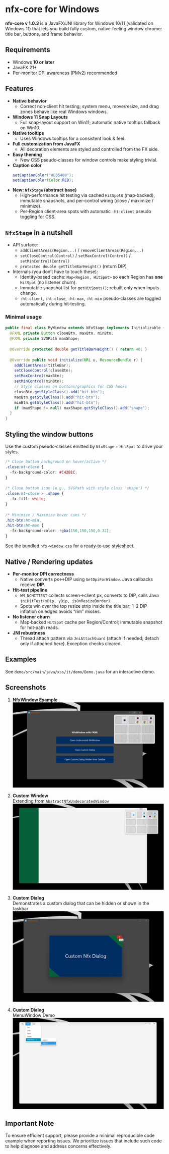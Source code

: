 # nfx-core for Windows

**nfx-core v 1.0.3** is a JavaFX/JNI library for Windows 10/11 (validated on Windows 11) that lets you build fully custom, native‑feeling window chrome: title bar, buttons, and frame behavior.

## Requirements
- Windows **10 or later**
- JavaFX 21+
- Per‑monitor DPI awareness (PMv2) recommended

## Features

- **Native behavior**
    - Correct non‑client hit testing; system menu, move/resize, and drag zones behave like real Windows windows.
- **Windows 11 Snap Layouts**
    - Full snap‑layout support on Win11; automatic native tooltips fallback on Win10.
- **Native tooltips**
    - Uses Windows tooltips for a consistent look & feel.
- **Full customization from JavaFX**
    - All decoration elements are styled and controlled from the FX side.
- **Easy theming**
    - New CSS pseudo‑classes for window controls make styling trivial.
- **Caption color**
  ```java
  setCaptionColor("#D35400");
  setCaptionColor(Color.RED);
  ```
- **New: `NfxStage` (abstract base)**
    - High‑performance hit testing via cached `HitSpot`s (map‑backed), immutable snapshots, and per‑control wiring (close / maximize / minimize).
    - Per‑Region client‑area spots with automatic `:ht-client` pseudo toggling for CSS.

## `NfxStage` in a nutshell

- API surface:
    - `addClientAreas(Region...)` / `removeClientAreas(Region...)`
    - `setCloseControl(Control)` / `setMaxControl(Control)` / `setMinControl(Control)`
    - `protected double getTitleBarHeight()` (return DIP)
- Internals (you don’t have to touch these):
    - Identity‑based cache: `Map<Region, HitSpot>` so each Region has **one** `HitSpot` (no listener churn).
    - Immutable snapshot list for `getHitSpots()`; rebuilt only when inputs change.
    - `:ht-client`, `:ht-close`, `:ht-max`, `:ht-min` pseudo‑classes are toggled automatically during hit‑testing.

### Minimal usage

```java
public final class MyWindow extends NfxStage implements Initializable {
  @FXML private Button closeBtn, maxBtn, minBtn;
  @FXML private SVGPath maxShape;

  @Override protected double getTitleBarHeight() { return 40; }

  @Override public void initialize(URL u, ResourceBundle r) {
    addClientAreas(titleBar);
    setCloseControl(closeBtn);
    setMaxControl(maxBtn);
    setMinControl(minBtn);
    // Style classes on buttons/graphics for CSS hooks
    closeBtn.getStyleClass().add("hit-btn");
    maxBtn.getStyleClass().add("hit-btn");
    minBtn.getStyleClass().add("hit-btn");
    if (maxShape != null) maxShape.getStyleClass().add("shape");
  }
}
```

## Styling the window buttons

Use the custom pseudo‑classes emitted by `NfxStage` + `HitSpot` to drive your styles.

```css
/* Close button background on hover/active */
.close:ht-close {
  -fx-background-color: #C42B1C;
}

/* Close button icon (e.g., SVGPath with style class 'shape') */
.close:ht-close > .shape {
  -fx-fill: white;
}

/* Minimize / Maximize hover cues */
.hit-btn:ht-min,
.hit-btn:ht-max {
  -fx-background-color: rgba(150,150,150,0.32);
}
```

See the bundled `nfx-window.css` for a ready‑to‑use stylesheet.

## Native / Rendering updates

- **Per‑monitor DPI correctness**
    - Native converts px↔DIP using `GetDpiForWindow`. Java callbacks receive **DIP**.
- **Hit‑test pipeline**
    - `WM_NCHITTEST` collects screen→client px, converts to DIP, calls Java `jniHitTest(xDip, yDip, isOnResizeBorder)`.
    - Spots win over the top resize strip inside the title bar; 1–2 DIP inflation on edges avoids “rim” misses.
- **No listener churn**
    - Map‑backed `HitSpot` cache per Region/Control; immutable snapshot for hot‑path reads.
- **JNI robustness**
    - Thread attach pattern via `JniAttachGuard` (attach if needed; detach only if attached here). Exception checks cleared.

## Examples

See `demo/src/main/java/xss/it/demo/Demo.java` for an interactive demo.

## Screenshots

1. **NfxWindow Example**  
   ![NfxWindow Example](screenshots/1.png)

2. **Custom Window**  
   Extending from `AbstractNfxUndecoratedWindow`  
   ![Custom Window](screenshots/2.png)

3. **Custom Dialog**  
   Demonstrates a custom dialog that can be hidden or shown in the taskbar  
   ![Custom Dialog](screenshots/3.png)

4. **Custom Dialog**  
   MenuWindow Demo  
   ![Custom Dialog](screenshots/4.png)

## Important Note

To ensure efficient support, please provide a minimal reproducible code example when reporting issues. We prioritize issues that include such code to help diagnose and address concerns effectively.
